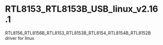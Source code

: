 # RTL8153_RTL8153B_USB_linux_v2.16.1
RTL8156_RTL8156B_RTL8153_RTL8153B_RTL8154_RTL8154B_RTL8152B driver for linux
